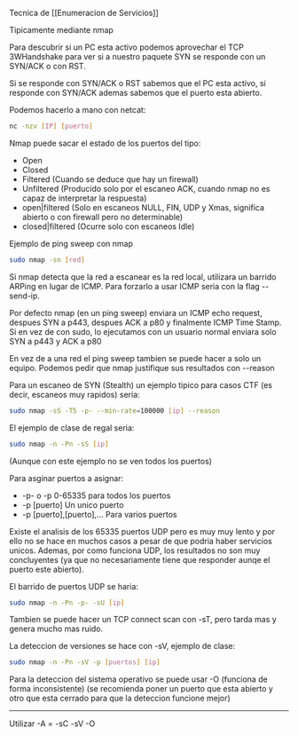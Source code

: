 Tecnica de [[Enumeracion de Servicios]]

Tipicamente mediante nmap

Para descubrir si un PC esta activo podemos aprovechar el TCP 3WHandshake para ver si a nuestro paquete SYN se responde con un SYN/ACK o con RST.

Si se responde con SYN/ACK o RST sabemos que el PC esta activo, si responde con SYN/ACK ademas sabemos que el puerto esta abierto.

Podemos hacerlo a mano con netcat:

``` bash
nc -nzv [IP] [puerto]
```

Nmap puede sacar el estado de los puertos del tipo:
- Open
- Closed
- Filtered (Cuando se deduce que hay un firewall)
- Unfiltered (Producido solo por el escaneo ACK, cuando nmap no es capaz de interpretar la respuesta)
- open|filtered (Solo en escaneos NULL, FIN, UDP y Xmas, significa abierto o con firewall pero no determinable)
- closed|filtered (Ocurre solo con escaneos Idle)

Ejemplo de ping sweep con nmap

``` bash
sudo nmap -sn [red]
```

Si nmap detecta que la red a escanear es la red local, utilizara un barrido ARPing en lugar de ICMP. Para forzarlo a usar ICMP seria con la flag --send-ip.

Por defecto nmap (en un ping sweep) enviara un ICMP echo request, despues SYN a p443, despues ACK a p80 y finalmente ICMP Time Stamp. Si en vez de con sudo, lo ejecutamos con un usuario normal enviara solo SYN a p443 y ACK a p80

En vez de a una red el ping sweep tambien se puede hacer a solo un equipo. Podemos pedir que nmap justifique sus resultados con --reason

Para un escaneo de SYN (Stealth) un ejemplo tipico para casos CTF (es decir, escaneos muy rapidos) seria:

``` bash
sudo nmap -sS -T5 -p- --min-rate=100000 [ip] --reason
```

El ejemplo de clase de regal seria:

``` bash
sudo nmap -n -Pn -sS [ip]
```

(Aunque con este ejemplo no se ven todos los puertos)

Para asginar puertos a asignar:
- -p- o -p 0-65335 para todos los puertos
- -p \[puerto\] Un unico puerto
- -p \[puerto\],\[puerto\],... Para varios puertos

Existe el analisis de los 65335 puertos UDP pero es muy muy lento y por ello no se hace en muchos casos a pesar de que podria haber servicios unicos. Ademas, por como funciona UDP, los resultados no son muy concluyentes (ya que no necesariamente tiene que responder aunqe el puerto este abierto).

El barrido de puertos UDP se haria:

``` bash
sudo nmap -n -Pn -p- -sU [ip]
```

Tambien se puede hacer un TCP connect scan con -sT, pero tarda mas y genera mucho mas ruido.

La deteccion de versiones se hace con -sV, ejemplo de clase:

``` bash
sudo nmap -n -Pn -sV -p [puertos] [ip]
```

Para la deteccion del sistema operativo se puede usar -O (funciona de forma inconsistente) (se recomienda poner un puerto que esta abierto y otro que esta cerrado para que la deteccion funcione mejor)

---

Utilizar -A = -sC -sV -O